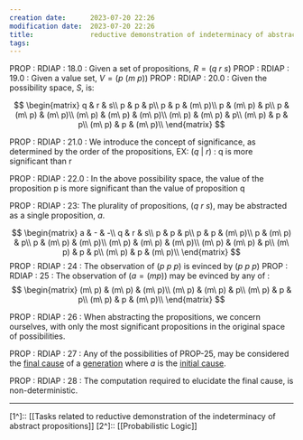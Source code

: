```yaml
---
creation date:		2023-07-20 22:26
modification date:	2023-07-20 22:26
title: 				reductive demonstration of indeterminacy of abstract propositions
tags:
---
```

PROP : RDIAP : 18.0 : Given a set of propositions, $R = (q\ r\ s)$
PROP : RDIAP : 19.0 : Given a value set,  $V = (p\ (m\ p))$
PROP : RDIAP : 20.0 : Given the possibility space, $S$, is:

$$
\begin{matrix}  
q & r & s\\
p & p & p\\  
p & p & (m\ p)\\
p & (m\ p) & p\\
p & (m\ p) & (m\ p)\\
(m\ p) & (m\ p) & (m\ p)\\
(m\ p) & (m\ p) & p\\
(m\ p) & p & p\\
(m\ p) & p & (m\ p)\\
\end{matrix}
$$

PROP : RDIAP : 21.0 : We introduce the concept of significance, as determined by the order of the propositions, 
	EX: $(q\ |\ r)$ : q is more significant than r

PROP : RDIAP : 22.0 : In the above possibility space, the value of the proposition p is more significant than the value of proposition q 

PROP : RDIAP : 23: The plurality of propositions, $(q\ r\ s)$, may be abstracted as a single proposition, $a$.

$$
\begin{matrix}  
a & - & -\\
q & r & s\\
p & p & p\\  
p & p & (m\ p)\\
p & (m\ p) & p\\
p & (m\ p) & (m\ p)\\
(m\ p) & (m\ p) & (m\ p)\\
(m\ p) & (m\ p) & p\\
(m\ p) & p & p\\
(m\ p) & p & (m\ p)\\
\end{matrix}
$$
PROP : RDIAP : 24 : The observation of $(p\ p\ p)$ is evinced by $(p\ p\ p)$
PROP : RDIAP : 25 : The observation of $(a = (mp))$ may be evinced by any of :
$$
\begin{matrix}  
(m\ p) & (m\ p) & (m\ p)\\
(m\ p) & (m\ p) & p\\
(m\ p) & p & p\\
(m\ p) & p & (m\ p)\\
\end{matrix}
$$

PROP : RDIAP : 26 : When abstracting the propositions, we concern ourselves, with only the most significant propositions in the original space of possibilities. 

PROP : RDIAP : 27 : Any of the possibilities of PROP-25, may be considered the [final cause](obsidian://open?vault=Master&file=Research%20and%20Development%2FFundamental%20Metaphysics%2FProcess%20Mechanics%2FDef-EM-0.2-Final_Cause) of a [generation](obsidian://open?vault=Master&file=Research%20and%20Development%2FFundamental%20Metaphysics%2FProcess%20Mechanics%2FDef-EM-0.3-Generation%20(reductive)) where $a$ is the [initial cause](Def-EM-0.1-Initial_Cause).

PROP : RDIAP : 28 : The computation required to elucidate the final cause, is non-deterministic.

---
[1^]:: [[Tasks related to reductive demonstration of the indeterminacy of abstract propositions]]
[2^]:: [[Probabilistic Logic]]